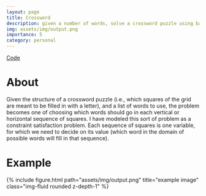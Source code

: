 ```yaml
---
layout: page
title: Crossword
description: given a number of words, solve a crossword puzzle using backtracking algorithm
img: assets/img/output.png
importance: 5
category: personal
---
```


<div class="row">
<div class="col">
    <a class="btn btn-outline-light" href="https://github.com/javkhlantugs/crossword">Code</a>
    </div>
</div>

# About

Given the structure of a crossword puzzle (i.e., which squares of the grid are meant to be filled in with a letter), and a list of words to use, the problem becomes one of choosing which words should go in each vertical or horizontal sequence of squares. I have modeled this sort of problem as a constraint satisfaction problem. Each sequence of squares is one variable, for which we need to decide on its value (which word in the domain of possible words will fill in that sequence).

# Example

{% include figure.html path="assets/img/output.png" title="example image" class="img-fluid rounded z-depth-1" %}
